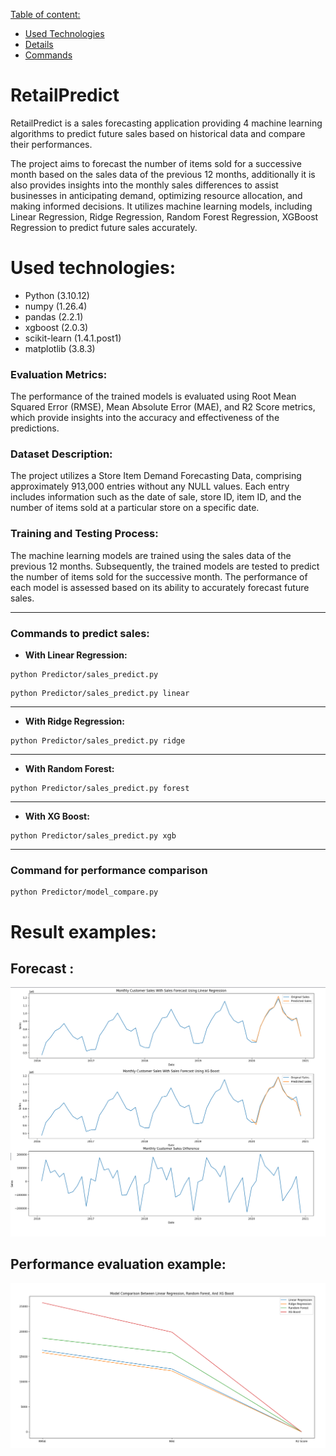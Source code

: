 [Table of content:](#description)
- [Used Technologies](#used-technologies)
- [Details](#evaluation-metrics)
- [Commands](#commands-to-predict-sales)

# RetailPredict
RetailPredict is a sales forecasting application providing 4 machine learning algorithms to predict future sales based on historical data and compare their performances.

The project aims to forecast the number of items sold for a successive month based on the sales data of the previous 12 months,  additionally it is also provides insights into the monthly sales differences to assist businesses in anticipating demand,
optimizing resource allocation, and making informed decisions. It utilizes machine learning models, including Linear Regression, Ridge Regression, Random Forest Regression,
XGBoost Regression to predict future sales accurately.

# Used technologies:

* Python (3.10.12)
* numpy (1.26.4)
* pandas (2.2.1)
* xgboost (2.0.3)
* scikit-learn (1.4.1.post1)
* matplotlib (3.8.3)

### Evaluation Metrics:

The performance of the trained models is evaluated using Root Mean Squared Error (RMSE), Mean Absolute Error (MAE), and R2 Score metrics, which provide insights into the accuracy and effectiveness of the predictions.

### Dataset Description:

The project utilizes a Store Item Demand Forecasting Data, comprising approximately 913,000 entries without any NULL values. Each entry includes information such as the date of sale, store ID, item ID, and the number of items sold at a particular store on a specific date.

### Training and Testing Process:

The machine learning models are trained using the sales data of the previous 12 months. Subsequently, the trained models are tested to predict the number of items sold for the successive month. The performance of each model is assessed based on its ability to accurately forecast future sales.

---
### Commands to predict sales:
* **With Linear Regression:**
```commandline
python Predictor/sales_predict.py 
```
```commandline
python Predictor/sales_predict.py linear 
```
---
* **With Ridge Regression:**
```commandline
python Predictor/sales_predict.py ridge 
```
---
* **With Random Forest:**
```commandline
python Predictor/sales_predict.py forest 
```
---
* **With XG Boost:**
```commandline
python Predictor/sales_predict.py xgb 
```
---
### Command for performance comparison
```commandline
python Predictor/model_compare.py 
```
# Result examples:
## Forecast :
![img](./example_pictures/ForecastTwoResult.png)

## Performance evaluation example:
![img](./example_pictures/Compare.png)
